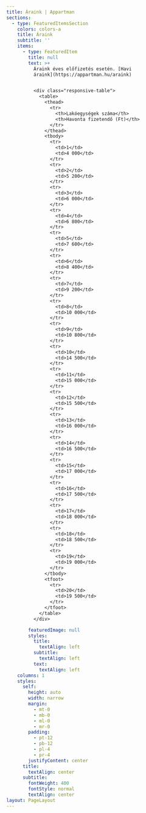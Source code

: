 ```yaml
---
title: Áraink | Appartman
sections:
  - type: FeaturedItemsSection
    colors: colors-a
    title: Áraink
    subtitle: ''
    items:
      - type: FeaturedItem
        title: null
        text: >+
          Áraink éves előfizetés esetén. [Havi
          áraink](https://appartman.hu/araink)


          <div class="responsive-table">
            <table>
              <thead>
                <tr>
                  <th>Lakóegységek száma</th>
                  <th>Havonta fizetendő (Ft)</th>
                </tr>
              </thead>
              <tbody>
                <tr>
                  <td>1</td>
                  <td>4 000</td>
                </tr>
                <tr>
                  <td>2</td>
                  <td>5 200</td>
                </tr>
                <tr>
                  <td>3</td>
                  <td>6 000</td>
                </tr>
                <tr>
                  <td>4</td>
                  <td>6 800</td>
                </tr>
                <tr>
                  <td>5</td>
                  <td>7 600</td>
                </tr>
                <tr>
                  <td>6</td>
                  <td>8 400</td>
                </tr>
                <tr>
                  <td>7</td>
                  <td>9 200</td>
                </tr>
                <tr>
                  <td>8</td>
                  <td>10 000</td>
                </tr>
                <tr>
                  <td>9</td>
                  <td>10 800</td>
                </tr>
                <tr>
                  <td>10</td>
                  <td>14 500</td>
                </tr>
                <tr>
                  <td>11</td>
                  <td>15 000</td>
                </tr>
                <tr>
                  <td>12</td>
                  <td>15 500</td>
                </tr>
                <tr>
                  <td>13</td>
                  <td>16 000</td>
                </tr>
                <tr>
                  <td>14</td>
                  <td>16 500</td>
                </tr>
                <tr>
                  <td>15</td>
                  <td>17 000</td>
                </tr>
                <tr>
                  <td>16</td>
                  <td>17 500</td>
                </tr>
                <tr>
                  <td>17</td>
                  <td>18 000</td>
                </tr>
                <tr>
                  <td>18</td>
                  <td>18 500</td>
                </tr>
                <tr>
                  <td>19</td>
                  <td>19 000</td>
                </tr>
              </tbody>
              <tfoot>
                <tr>
                  <td>20</td>
                  <td>19 500</td>
                </tr>
              </tfoot>
            </table>
          </div>

        featuredImage: null
        styles:
          title:
            textAlign: left
          subtitle:
            textAlign: left
          text:
            textAlign: left
    columns: 1
    styles:
      self:
        height: auto
        width: narrow
        margin:
          - mt-0
          - mb-0
          - ml-0
          - mr-0
        padding:
          - pt-12
          - pb-12
          - pl-4
          - pr-4
        justifyContent: center
      title:
        textAlign: center
      subtitle:
        fontWeight: 400
        fontStyle: normal
        textAlign: center
layout: PageLayout
---
```

